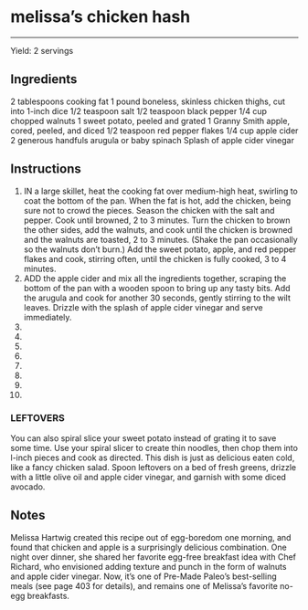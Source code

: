 # melissa’s chicken hash
---
Yield: 2 servings

## Ingredients
2 tablespoons cooking fat
1 pound boneless, skinless chicken
thighs, cut into 1-inch dice
1/2 teaspoon salt
1/2 teaspoon black pepper
1/4 cup chopped walnuts
1 sweet potato, peeled and grated
1 Granny Smith apple, cored,
peeled, and diced
1/2 teaspoon red pepper flakes
1/4 cup apple cider
2 generous handfuls arugula or baby spinach
Splash of apple cider vinegar

## Instructions
1. IN a large skillet, heat the cooking fat over medium-high
heat, swirling to coat the bottom of the pan. When the fat
is hot, add the chicken, being sure not to crowd the pieces.
Season the chicken with the salt and pepper. Cook until
browned, 2 to 3 minutes. Turn the chicken to brown the
other sides, add the walnuts, and cook until the chicken
is browned and the walnuts are toasted, 2 to 3 minutes.
(Shake the pan occasionally so the walnuts don’t burn.)
Add the sweet potato, apple, and red pepper flakes and
cook, stirring often, until the chicken is fully cooked, 3 to 4
minutes.
2. ADD the apple cider and mix all the ingredients together,
scraping the bottom of the pan with a wooden spoon to
bring up any tasty bits. Add the arugula and cook for
another 30 seconds, gently stirring to the wilt leaves.
Drizzle with the splash of apple cider vinegar and serve
immediately.
3. 
4. 
5. 
6. 
7. 
8. 
9. 
10. 

### LEFTOVERS
You can also spiral slice your sweet potato
instead of grating it to save some time. Use your spiral slicer
to create thin noodles, then chop them into l-inch pieces and
cook as directed. This dish is just as delicious eaten cold,
like a fancy chicken salad. Spoon leftovers on a bed of fresh
greens, drizzle with a little olive oil and apple cider vinegar,
and garnish with some diced avocado.


## Notes
Melissa Hartwig created this recipe out
of egg-boredom one morning, and found
that chicken and apple is a surprisingly
delicious combination. One night over
dinner, she shared her favorite egg-free
breakfast idea with Chef Richard, who
envisioned adding texture and punch
in the form of walnuts and apple cider
vinegar. Now, it’s one of Pre-Made
Paleo’s best-selling meals (see page
403 for details), and remains one of
Melissa’s favorite no-egg breakfasts.

